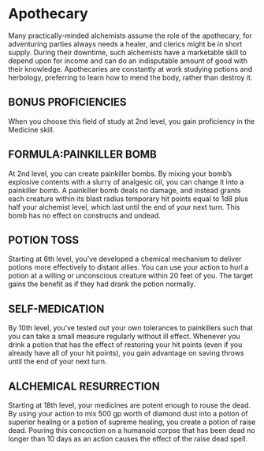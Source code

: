 # Apothecary

Many practically-minded alchemists assume the role of the apothecary, for adventuring parties always needs a healer, and clerics might be in short supply. During their downtime, such alchemists have a marketable skill to depend upon for income and can do an indisputable amount of good with their knowledge. Apothecaries are constantly at work studying potions and herbology, preferring to learn how to mend the body, rather than destroy it.

## BONUS PROFICIENCIES

When you choose this field of study at 2nd level, you gain proficiency in the Medicine skill.

## FORMULA:PAINKILLER BOMB

At 2nd level, you can create painkiller bombs. By mixing your bomb’s explosive contents with a slurry of analgesic oil, you can change it into a painkiller bomb. A painkiller bomb deals no damage, and instead grants each creature within its blast radius temporary hit points equal to 1d8 plus half your alchemist level, which last until the end of your next turn. This bomb has no effect on constructs and undead.

## POTION TOSS

Starting at 6th level, you’ve developed a chemical mechanism to deliver potions more effectively to distant allies. You can use your action to hurl a potion at a willing or unconscious creature within 20 feet of you. The target gains the benefit as if they had drank the potion normally.

## SELF-MEDICATION

By 10th level, you’ve tested out your own tolerances to painkillers such that you can take a small measure regularly without ill effect. Whenever you drink a potion that has the effect of restoring your hit points (even if you already have all of your hit points), you gain advantage on saving throws until the end of your next turn.

## ALCHEMICAL RESURRECTION

Starting at 18th level, your medicines are potent enough to rouse the dead. By using your action to mix 500 gp worth of diamond dust into a potion of superior healing or a potion of supreme healing, you create a potion of raise dead. Pouring this concoction on a humanoid corpse that has been dead no longer than 10 days as an action causes the effect of the raise dead spell.